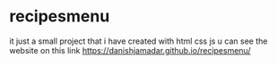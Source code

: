 # recipesmenu
it just a small project that i have created with html css js 
      u can see the website on this link https://danishjamadar.github.io/recipesmenu/
